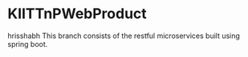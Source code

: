 # KIITTnPWebProduct
hrisshabh
This branch consists of the restful microservices built using spring boot. 
